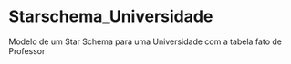 # Starschema_Universidade
Modelo de um Star Schema para uma Universidade com a tabela fato de Professor
